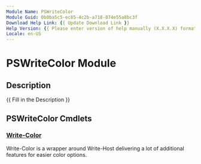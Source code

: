 ```yaml
---
Module Name: PSWriteColor
Module Guid: 0b0ba5c5-ec85-4c2b-a718-874e55a8bc3f
Download Help Link: {{ Update Download Link }}
Help Version: {{ Please enter version of help manually (X.X.X.X) format }}
Locale: en-US
---
```


# PSWriteColor Module
## Description
{{ Fill in the Description }}

## PSWriteColor Cmdlets
### [Write-Color](Write-Color.md)
Write-Color is a wrapper around Write-Host delivering a lot of additional features for easier color options.

